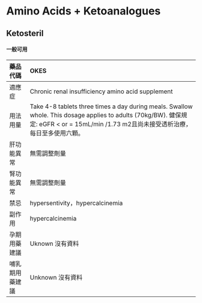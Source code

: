# Amino Acids + Ketoanalogues

## Ketosteril

#### 一般可用

| 藥品代碼       | OKES                                                                                                                                                                                   |
|:---------------|:---------------------------------------------------------------------------------------------------------------------------------------------------------------------------------------|
| 適應症         | Chronic renal insufficiency amino acid supplement                                                                                                                                      |
| 用法用量       | Take 4-8 tablets three times a day during meals. Swallow whole. This dosage applies to adults (70kg/BW). 健保規定: eGFR < or = 15mL/min /1.73 m2且尚未接受透析治療，每日至多使用六顆。 |
| 肝功能異常     | 無需調整劑量                                                                                                                                                                           |
| 腎功能異常     | 無需調整劑量                                                                                                                                                                           |
| 禁忌           | hypersentivity，hypercalcinemia                                                                                                                                                        |
| 副作用         | hypercalcinemia                                                                                                                                                                        |
| 孕期用藥建議   | Uknown 沒有資料                                                                                                                                                                        |
| 哺乳期用藥建議 | Unknown 沒有資料                                                                                                                                                                       |

